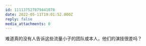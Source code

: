 ```yaml
---
id: 111137527879441078
date: 2022-05-11T19:01:52.000Z
reply: false
media_attachments: 0
---
```


难道真的没有人告诉这些流量小子的团队或本人，他们的演技很差吗？

